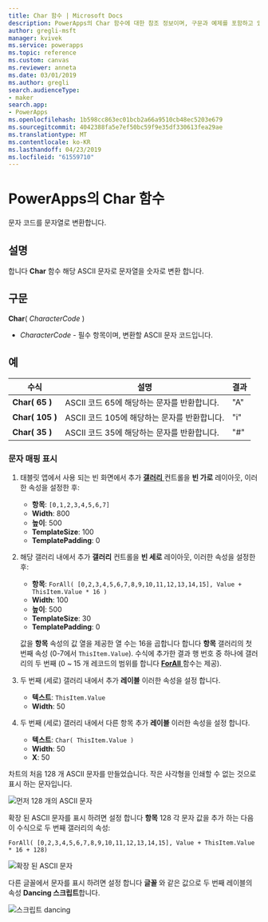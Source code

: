 ```yaml
---
title: Char 함수 | Microsoft Docs
description: PowerApps의 Char 함수에 대한 참조 정보이며, 구문과 예제를 포함하고 있습니다.
author: gregli-msft
manager: kvivek
ms.service: powerapps
ms.topic: reference
ms.custom: canvas
ms.reviewer: anneta
ms.date: 03/01/2019
ms.author: gregli
search.audienceType:
- maker
search.app:
- PowerApps
ms.openlocfilehash: 1b598cc863ec01bcb2a66a9510cb48ec5203e679
ms.sourcegitcommit: 4042388fa5e7ef50bc59f9e35df330613fea29ae
ms.translationtype: MT
ms.contentlocale: ko-KR
ms.lasthandoff: 04/23/2019
ms.locfileid: "61559710"
---
```

# <a name="char-function-in-powerapps"></a>PowerApps의 Char 함수

문자 코드를 문자열로 변환합니다.

## <a name="description"></a>설명

합니다 **Char** 함수 해당 ASCII 문자로 문자열을 숫자로 변환 합니다.

## <a name="syntax"></a>구문

**Char**( *CharacterCode* )

- *CharacterCode* - 필수 항목이며, 변환할 ASCII 문자 코드입니다.

## <a name="examples"></a>예

| 수식 | 설명 | 결과 |
| --- | --- | --- |
| **Char( 65 )** |ASCII 코드 65에 해당하는 문자를 반환합니다. |"A" |
| **Char( 105 )** |ASCII 코드 105에 해당하는 문자를 반환합니다. |"i" |
| **Char( 35 )** |ASCII 코드 35에 해당하는 문자를 반환합니다. |"#" |

### <a name="display-a-character-map"></a>문자 매핑 표시

1. 태블릿 앱에서 사용 되는 빈 화면에서 추가 [ **갤러리** ](../controls/control-gallery.md) 컨트롤을 **빈 가로** 레이아웃, 이러한 속성을 설정한 후:

    - **항목**: `[0,1,2,3,4,5,6,7]`
    - **Width**: 800
    - **높이**: 500
    - **TemplateSize**: 100
    - **TemplatePadding**: 0

1. 해당 갤러리 내에서 추가 **갤러리** 컨트롤을 **빈 세로** 레이아웃, 이러한 속성을 설정한 후:

    - **항목**: `ForAll( [0,2,3,4,5,6,7,8,9,10,11,12,13,14,15], Value + ThisItem.Value * 16 )`
    - **Width**: 100
    - **높이**: 500
    - **TemplateSize**: 30
    - **TemplatePadding**: 0

    값을 **항목** 속성의 값 열을 제공한 열 수는 16을 곱합니다 합니다 **항목** 갤러리의 첫 번째 속성 (0-7에서 `ThisItem.Value`). 수식에 추가한 결과 행 번호 중 하나에 갤러리의 두 번째 (0 ~ 15 개 레코드의 범위를 합니다 [ **ForAll** ](function-forall.md) 함수는 제공).

1. 두 번째 (세로) 갤러리 내에서 추가 **레이블** 이러한 속성을 설정 합니다.

    - **텍스트**: `ThisItem.Value`
    - **Width**: 50

1. 두 번째 (세로) 갤러리 내에서 다른 항목 추가 **레이블** 이러한 속성을 설정 합니다.

    - **텍스트**: `Char( ThisItem.Value )`
    - **Width**: 50
    - **X**: 50

차트의 처음 128 개 ASCII 문자를 만들었습니다. 작은 사각형을 인쇄할 수 없는 것으로 표시 하는 문자입니다.

![먼저 128 개의 ASCII 문자](media/function-char/chart-lower.png)

확장 된 ASCII 문자를 표시 하려면 설정 합니다 **항목** 128 각 문자 값을 추가 하는 다음이 수식으로 두 번째 갤러리의 속성:

`ForAll( [0,2,3,4,5,6,7,8,9,10,11,12,13,14,15], Value + ThisItem.Value * 16 + 128)`

![확장 된 ASCII 문자](media/function-char/chart-higher.png)

다른 글꼴에서 문자를 표시 하려면 설정 합니다 **글꼴** 와 같은 값으로 두 번째 레이블의 속성 **Dancing 스크립트**합니다.

![스크립트 dancing](media/function-char/chart-higher-dancing-script.png)
